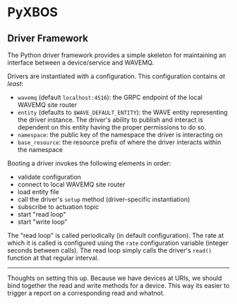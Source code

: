 # PyXBOS


## Driver Framework

The Python driver framework provides a simple skeleton for maintaining an interface between a
device/service and WAVEMQ.

Drivers are instantiated with a configuration. This configuration contains *at least*:

- `wavemq` (default `localhost:4516`): the GRPC endpoint of the local WAVEMQ site router
- `entity` (defaults to `$WAVE_DEFAULT_ENTITY`): the WAVE entity representing the driver instance.
  The driver's ability to publish and interact is dependent on this entity having the proper
  permissions to do so.
- `namespace`: the public key of the namespace the driver is interacting on
- `base_resource`: the resource prefix of where the driver interacts within the namespace

Booting a driver invokes the following elements in order:

- validate configuration
- connect to local WAVEMQ site router
- load entity file
- call the driver's `setup` method (driver-specific instantiation)
- subscribe to actuation topic
- start "read loop"
- start "write loop"

The "read loop" is called periodically (in default configuration). The rate at which it is called
is configured using the `rate` configuration variable (integer seconds between calls). The read loop
simply calls the driver's `read()` function at that regular interval.

---

Thoughts on setting this up.
Because we have devices at URIs, we should bind together the read and write methods for a device.
This way its easier to trigger a report on a corresponding read and whatnot.
